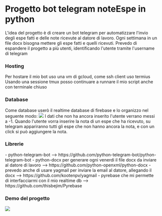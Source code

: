 <h1>Progetto bot telegram noteEspe in python</h1>
  L'idea del progetto è di creare un bot telegram per automatizzare l'invio degli espe fatti e delle note ricevute al datore di lavoro.
  Ogni settimana in un file docx bisogna mettere gli espe fatti e quelli ricevuti.
  Prevedo di espandere il progetto a più utenti, identificando l'utente tramite l'username di telegram
  
<h3>Hosting</h3>
Per hostare il mio bot uso una vm di gcloud, come ssh client uso termius
Usando una sessione tmux posso continuare a runnare il mio script anche con terminale chiuso

<h3>Database</h3>
Come database userò il realtime database di firebase e lo organizzo nel seguente modo:
<img src = "https://github.com/ThomasTopuz/noteEspeBot/blob/master/media/Capsture.PNG?raw=true">
I dati che non ha ancora inserito l'utente verrano messi a -1.
Quando l'utente vorra inserire la nota di un espe che ha ricevuto, su telegram appariranno tutti gli espe che non hanno ancora la nota,
e con un click si può aggiungere la nota.


<h3>Librerie</h3>
- python-telegram-bot --> https://github.com/python-telegram-bot/python-telegram-bot
- python-docx per generare ogni venerdi il file docx da inviare al datore di lavoro --> https://github.com/python-openxml/python-docx
- prevedo anche di usare yagmail per inviare la email al datore, allegando il docx --> https://github.com/kootenpv/yagmail
- pyrebase che mi permette di interfacciarmi con il mio realtime db --> https://github.com/thisbejim/Pyrebase

<h3>Demo del progetto</h3>

<img src="https://github.com/ThomasTopuz/noteEspeBot/blob/master/media/Capture.PNG?raw=true">
